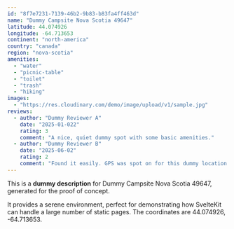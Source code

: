 ```yaml
---
id: "8f7e7231-7139-46b2-9b83-b83fa4ff463d"
name: "Dummy Campsite Nova Scotia 49647"
latitude: 44.074926
longitude: -64.713653
continent: "north-america"
country: "canada"
region: "nova-scotia"
amenities:
  - "water"
  - "picnic-table"
  - "toilet"
  - "trash"
  - "hiking"
images:
  - "https://res.cloudinary.com/demo/image/upload/v1/sample.jpg"
reviews:
  - author: "Dummy Reviewer A"
    date: "2025-01-022"
    rating: 3
    comment: "A nice, quiet dummy spot with some basic amenities."
  - author: "Dummy Reviewer B"
    date: "2025-06-02"
    rating: 2
    comment: "Found it easily. GPS was spot on for this dummy location."
---
```


This is a **dummy description** for Dummy Campsite Nova Scotia 49647, generated for the proof of concept.

It provides a serene environment, perfect for demonstrating how SvelteKit can handle a large number of static pages. The coordinates are 44.074926, -64.713653.
